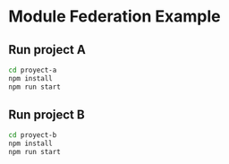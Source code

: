 # Module Federation Example

## Run project A
```bash
cd proyect-a
npm install
npm run start
```

## Run project B 
```bash
cd proyect-b
npm install
npm run start
```